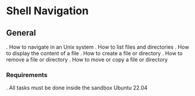 # Shell Navigation

## General
. How to navigate in an Unix system
. How to list files and directories
. How to display the content of a file
. How to create a file or directory
. How to remove a file or directory
. How to move or copy a file or directory

### Requirements
. All tasks must be done inside the sandbox Ubuntu 22.04
